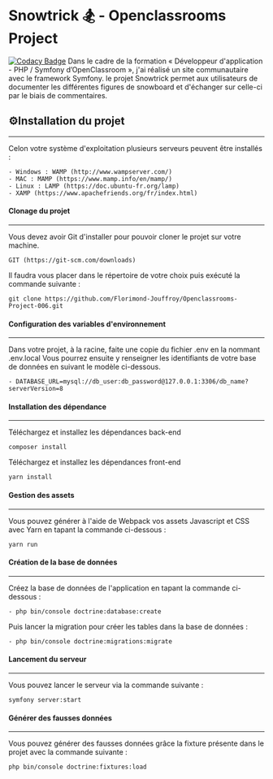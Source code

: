# Snowtrick 🏂 - Openclassrooms Project
[![Codacy Badge](https://app.codacy.com/project/badge/Grade/be9c8e1b209e4dd1812959215d1124dd)](https://www.codacy.com/gh/Florimond-Jouffroy/Openclassrooms-Project-006/dashboard?utm_source=github.com&amp;utm_medium=referral&amp;utm_content=Florimond-Jouffroy/Openclassrooms-Project-006&amp;utm_campaign=Badge_Grade)
Dans le cadre de la formation « Développeur d'application - PHP / Symfony d’OpenClassroom », j'ai réalisé un site communautaire avec le framework Symfony. le projet Snowtrick permet aux utilisateurs de documenter les différentes figures de snowboard et d'échanger sur celle-ci par le biais de commentaires.

## ⚙️Installation du projet
---
Celon votre système d'exploitation plusieurs serveurs peuvent être installés :
```
- Windows : WAMP (http://www.wampserver.com/)
- MAC : MAMP (https://www.mamp.info/en/mamp/)
- Linux : LAMP (https://doc.ubuntu-fr.org/lamp)
- XAMP (https://www.apachefriends.org/fr/index.html)
```
#### Clonage du projet
---
Vous devez avoir Git d'installer pour pouvoir cloner le projet sur votre machine.
```
GIT (https://git-scm.com/downloads)
```
 Il faudra vous placer dans le répertoire de votre choix puis exécuté la commande suivante :
 ```
 git clone https://github.com/Florimond-Jouffroy/Openclassrooms-Project-006.git
 ```
#### Configuration des variables d'environnement
 ---
Dans votre projet, à la racine, faite une copie du fichier .env en la nommant .env.local
Vous pourrez ensuite y renseigner les identifiants de votre base de données en suivant le modèle ci-dessous.
```
- DATABASE_URL=mysql://db_user:db_password@127.0.0.1:3306/db_name?serverVersion=8
```

#### Installation des dépendance
 ---
 Téléchargez et installez les dépendances back-end
 ```
 composer install
 ```
 Téléchargez et installez les dépendances front-end
 ```
 yarn install
 ```
#### Gestion des assets
 ---
 Vous pouvez générer à l'aide de Webpack vos assets Javascript et CSS avec Yarn en tapant la commande ci-dessous :
 ```
 yarn run
 ```
#### Création de la base de données
 ---
 Créez la base de données de l'application en tapant la commande ci-dessous :
 ```
 - php bin/console doctrine:database:create
 ```
 Puis lancer la migration pour créer les tables dans la base de données :
 ```
 - php bin/console doctrine:migrations:migrate
 ```
#### Lancement du serveur
---
 Vous pouvez lancer le serveur via la commande suivante :
 ```
 symfony server:start
 ```
#### Générer des fausses données
---
 Vous pouvez générer des fausses données grâce la fixture présente dans le projet avec la commande suivante :
```
php bin/console doctrine:fixtures:load
```
